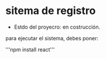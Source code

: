 <h1>sitema de registro</h1>

- Estdo del proyecro: en costrucción.
  
para ejecutar el sistema, debes poner:

'''npm install react'''
